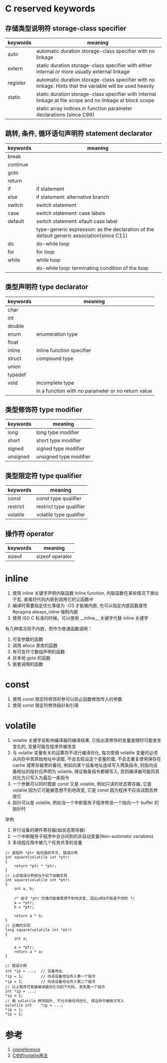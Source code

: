 # C reserved keywords

## 存储类型说明符 storage-class specifier

| keywords | meaning                                                                                                   |
| -------- | --------------------------------------------------------------------------------------------------------- |
| auto     | automatic duration storage-class specifier with no linkage                                                |
| extern   | static duration storage-class specifier with either internal or more usually external linkage             |
| register | automatic duration storage-class specifier with no linkage. Hints that the variable will be used heavily  |
| static   | static duration storage-class specifier with internal linkage at file scope and no linkage at block scope |
|          | static array indices in function parameter declarations (since C99)                                       |

## 跳转, 条件, 循环语句声明符 statement declarator

| keywords | meaning                             |
| -------- | ----------------------------------- |
| break    |                                     |
| continue |                                     |
| goto     |                                     |
| return   |                                     |
| if       | if statement                        |
| else     | if statement: alternative branch    |
| switch   | switch statement                    |
| case     | switch statement: case labels       |
| default  | switch statement: efault case label |
|          | type-generic expression: as the declaration of the default generic association(since C11) |
| do       | do-while loop                       |
| for      | for loop                            |
| while    | while loop                          |
|          | do-while loop: terminating condition of the loop |

## 类型声明符 type declarator

| keywords | meaning                   |
| -------- | ------------------------- |
| char     |                           |
| int      |                           |
| double   |                           |
| enum     | enumeration type          |
| float    |                           |
| inline   | inline function specifier |
| struct   | compound type             |
| union    |                           |
| typedef  |                           |
| void     | incomplete type           |
|          | in a function with no parameter or no return value |

## 类型修饰符 type modifier

| keywords | meaning                   |
| -------- | ------------------------- |
| long     | long type modifier        |
| short    | short type modifier       |
| signed   | signed type modifier      |
| unsigned | unsigned type modifier    |

## 类型限定符 type qualifier

| keywords | meaning                   |
| -------- | ------------------------- |
| const    | const type qualifier      |
| restrict | restrict type qualifier   |
| volatile | volatile type qualifier   |

## 操作符 operator

| keywords | meaning         |
| -------- | --------------- |
| sizeof   | sizeof operator |

# inline

1. 使用 inline 关键字声明内联函数 Inline function, 内联函数在某些情况下类似于宏, 直接将代码内嵌到调用它的父函数中
2. 编译时需要指定优化等级为 -O3 才能被内嵌, 也可以指定内嵌函数属性 #pragma always_inline 强制内嵌
3. 使用 ISO C 标准的时候，可以使用 \_\_inline\_\_ 关键字代替 inline 关键字

有几种情况将不内嵌，而作为普通函数调用：

1. 可变参数的函数
2. 调用 alloca 类库的函数
3. 有可变尺寸数组声明的函数
4. 非本地 goto 的函数
5. 嵌套调用的函数

# const

1. 使用 const 限定符修饰形参可以防止函数修改传入的参数
2. 使用 const 限定符修饰指针和引用

# volatile

1. volatile 关键字会影响编译器的编译结果, 它指出其修饰的变量是随时可能发生变化的, 变量可能在程序外被改变
2. 与 volatile 变量有关的运算将不进行编译优化, 每次使用 volatile 变量时必须从内存中其原始地址中读取, 不会去假设这个变量的值, 不会去重复使用保存在 cache 或寄存器里的备份, 例如向某个设备地址连续写入两条指令, 则指向设备地址的指针应声明为 volatile, 保证每条指令都被写入, 否则编译器可能将其优化为只写入为最后一条指令
3. 一个参数可以同时既是 const 又是 volatile, 例如只读的状态寄存器, 它是 volatile 因为它可能被意想不到地改变, 它是 const 因为程序不应该试图去修改它
4. 指针可以是 volatile, 例如当一个中断服务子程序修该一个指向一个 buffer 的指针时

举例

1. 并行设备的硬件寄存器(如状态寄存器)
2. 一个中断服务子程序中会访问到的非自动变量(Non-automatic variables)
3. 多线程应用中被几个任务共享的变量

```
// 返指针 *ptr 指向值的平方, 错误示例
int square(volatile int *ptr)
{
	return *ptr * *ptr;
}
// 上述错误示例相当于如下函数实现
int square(volatile int *ptr)
{
	int a, b;

	/* 由于 *ptr 的值可能被意想不到地该变, 因此a和b可能是不同的 */
	a = *ptr;
	b = *ptr;

	return a * b;
}
// 正确的实现
long square(volatile int *ptr)
{
	int a;

	a = *ptr;
	return a * a;
}

// 错误示例
int	*ip = ...;	// 设备地址
*ip = 1;		// 向该设备地址传入第一个指令
*ip = 2;		// 向该设备地址传入第二个指令
// 以上程序可能被编译器优化为如下代码, 丢失第一个指令
int	*ip = ...;
*ip = 2;
// 用 volatile 修饰指针, 不允许做任何优化, 保证命令被依次写入
volatile int	*ip = ...;
*ip = 1;
*ip = 2;
```

# 参考

1. [cppreference](http://en.cppreference.com/w/c/keyword)
2. [C中的volatile用法](http://www.cnblogs.com/chio/archive/2007/11/24/970632.html)

